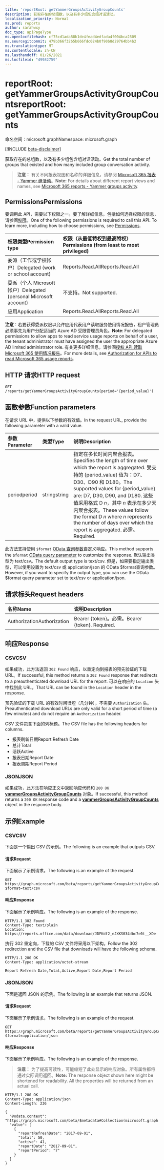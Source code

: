 ```yaml
---
title: 'reportRoot: getYammerGroupsActivityGroupCounts'
description: 获取存在的总组数，以及有多少组包含组对话活动。
localization_priority: Normal
ms.prod: reports
author: sarahwxy
doc_type: apiPageType
ms.openlocfilehash: cf75cd1ada88b1de4fead4edfada4f004bca2809
ms.sourcegitcommit: 479b366f3265b666fdc024b0f90b8d29764bb4b2
ms.translationtype: MT
ms.contentlocale: zh-CN
ms.lasthandoff: 01/26/2021
ms.locfileid: "49982759"
---
```

# <a name="reportroot-getyammergroupsactivitygroupcounts"></a><span data-ttu-id="c6e43-103">reportRoot: getYammerGroupsActivityGroupCounts</span><span class="sxs-lookup"><span data-stu-id="c6e43-103">reportRoot: getYammerGroupsActivityGroupCounts</span></span>

<span data-ttu-id="c6e43-104">命名空间：microsoft.graph</span><span class="sxs-lookup"><span data-stu-id="c6e43-104">Namespace: microsoft.graph</span></span>

[!INCLUDE [beta-disclaimer](../../includes/beta-disclaimer.md)]

<span data-ttu-id="c6e43-105">获取存在的总组数，以及有多少组包含组对话活动。</span><span class="sxs-lookup"><span data-stu-id="c6e43-105">Get the total number of groups that existed and how many included group conversation activity.</span></span>

> <span data-ttu-id="c6e43-106">**注意：** 有关不同报表视图和名称的详细信息，请参阅 [Microsoft 365 报表 - Yammer 组活动](https://support.office.com/client/Yammer-groups-activity-report-94dd92ec-ea73-43c6-b51f-2a11fd78aa31)。</span><span class="sxs-lookup"><span data-stu-id="c6e43-106">**Note:** For details about different report views and names, see [Microsoft 365 reports - Yammer groups activity](https://support.office.com/client/Yammer-groups-activity-report-94dd92ec-ea73-43c6-b51f-2a11fd78aa31).</span></span>

## <a name="permissions"></a><span data-ttu-id="c6e43-107">Permissions</span><span class="sxs-lookup"><span data-stu-id="c6e43-107">Permissions</span></span>

<span data-ttu-id="c6e43-p101">要调用此 API，需要以下权限之一。要了解详细信息，包括如何选择权限的信息，请参阅[权限](/graph/permissions-reference)。</span><span class="sxs-lookup"><span data-stu-id="c6e43-p101">One of the following permissions is required to call this API. To learn more, including how to choose permissions, see [Permissions](/graph/permissions-reference).</span></span>

| <span data-ttu-id="c6e43-110">权限类型</span><span class="sxs-lookup"><span data-stu-id="c6e43-110">Permission type</span></span>                        | <span data-ttu-id="c6e43-111">权限（从最低特权到最高特权）</span><span class="sxs-lookup"><span data-stu-id="c6e43-111">Permissions (from least to most privileged)</span></span> |
| :------------------------------------- | :--------------------------------------- |
| <span data-ttu-id="c6e43-112">委派（工作或学校帐户）</span><span class="sxs-lookup"><span data-stu-id="c6e43-112">Delegated (work or school account)</span></span>     | <span data-ttu-id="c6e43-113">Reports.Read.All</span><span class="sxs-lookup"><span data-stu-id="c6e43-113">Reports.Read.All</span></span>                         |
| <span data-ttu-id="c6e43-114">委派（个人 Microsoft 帐户）</span><span class="sxs-lookup"><span data-stu-id="c6e43-114">Delegated (personal Microsoft account)</span></span> | <span data-ttu-id="c6e43-115">不支持。</span><span class="sxs-lookup"><span data-stu-id="c6e43-115">Not supported.</span></span>                           |
| <span data-ttu-id="c6e43-116">应用</span><span class="sxs-lookup"><span data-stu-id="c6e43-116">Application</span></span>                            | <span data-ttu-id="c6e43-117">Reports.Read.All</span><span class="sxs-lookup"><span data-stu-id="c6e43-117">Reports.Read.All</span></span>                         |

<span data-ttu-id="c6e43-118">**注意**：若要获得委派权限以允许应用代表用户读取服务使用情况报告，租户管理员必须事先为用户分配适当的 Azure AD 受限管理员角色。</span><span class="sxs-lookup"><span data-stu-id="c6e43-118">**Note**: For delegated permissions to allow apps to read service usage reports on behalf of a user, the tenant administrator must have assigned the user the appropriate Azure AD limited administrator role.</span></span> <span data-ttu-id="c6e43-119">有关更多详细信息，请参阅[授权 API 读取 Microsoft 365 使用情况报告](/graph/reportroot-authorization)。</span><span class="sxs-lookup"><span data-stu-id="c6e43-119">For more details, see [Authorization for APIs to read Microsoft 365 usage reports](/graph/reportroot-authorization).</span></span>

## <a name="http-request"></a><span data-ttu-id="c6e43-120">HTTP 请求</span><span class="sxs-lookup"><span data-stu-id="c6e43-120">HTTP request</span></span>

<!-- { "blockType": "ignored" } --> 

```http
GET /reports/getYammerGroupsActivityGroupCounts(period='{period_value}')
```

## <a name="function-parameters"></a><span data-ttu-id="c6e43-121">函数参数</span><span class="sxs-lookup"><span data-stu-id="c6e43-121">Function parameters</span></span>

<span data-ttu-id="c6e43-122">在请求 URL 中，提供以下参数的有效值。</span><span class="sxs-lookup"><span data-stu-id="c6e43-122">In the request URL, provide the following parameter with a valid value.</span></span>

| <span data-ttu-id="c6e43-123">参数</span><span class="sxs-lookup"><span data-stu-id="c6e43-123">Parameter</span></span> | <span data-ttu-id="c6e43-124">类型</span><span class="sxs-lookup"><span data-stu-id="c6e43-124">Type</span></span>   | <span data-ttu-id="c6e43-125">说明</span><span class="sxs-lookup"><span data-stu-id="c6e43-125">Description</span></span>                              |
| :-------- | :----- | :--------------------------------------- |
| <span data-ttu-id="c6e43-126">period</span><span class="sxs-lookup"><span data-stu-id="c6e43-126">period</span></span>    | <span data-ttu-id="c6e43-127">string</span><span class="sxs-lookup"><span data-stu-id="c6e43-127">string</span></span> | <span data-ttu-id="c6e43-128">指定在多长时间内聚合报表。</span><span class="sxs-lookup"><span data-stu-id="c6e43-128">Specifies the length of time over which the report is aggregated.</span></span> <span data-ttu-id="c6e43-129">受支持的 {period_value} 值为：D7、D30、D90 和 D180。</span><span class="sxs-lookup"><span data-stu-id="c6e43-129">The supported values for {period_value} are: D7, D30, D90, and D180.</span></span> <span data-ttu-id="c6e43-130">这些值采用格式 D *n*，其中 *n* 表示在多少天内聚合报表。</span><span class="sxs-lookup"><span data-stu-id="c6e43-130">These values follow the format D *n* where *n* represents the number of days over which the report is aggregated.</span></span> <span data-ttu-id="c6e43-131">必需。</span><span class="sxs-lookup"><span data-stu-id="c6e43-131">Required.</span></span> |

<span data-ttu-id="c6e43-132">此方法支持使用 `$format` [OData 查询参数](/graph/query-parameters)自定义响应。</span><span class="sxs-lookup"><span data-stu-id="c6e43-132">This method supports the `$format` [OData query parameter](/graph/query-parameters) to customize the response.</span></span> <span data-ttu-id="c6e43-133">默认输出类型为 text/csv。</span><span class="sxs-lookup"><span data-stu-id="c6e43-133">The default output type is text/csv.</span></span> <span data-ttu-id="c6e43-134">但是，如果要指定输出类型，可以使用设置为 text/csv 或 application/json 的 OData $format查询参数。</span><span class="sxs-lookup"><span data-stu-id="c6e43-134">However, if you want to specify the output type, you can use the OData $format query parameter set to text/csv or application/json.</span></span>

## <a name="request-headers"></a><span data-ttu-id="c6e43-135">请求标头</span><span class="sxs-lookup"><span data-stu-id="c6e43-135">Request headers</span></span>

| <span data-ttu-id="c6e43-136">名称</span><span class="sxs-lookup"><span data-stu-id="c6e43-136">Name</span></span>          | <span data-ttu-id="c6e43-137">说明</span><span class="sxs-lookup"><span data-stu-id="c6e43-137">Description</span></span>               |
| :------------ | :------------------------ |
| <span data-ttu-id="c6e43-138">Authorization</span><span class="sxs-lookup"><span data-stu-id="c6e43-138">Authorization</span></span> | <span data-ttu-id="c6e43-p105">Bearer {token}。必需。</span><span class="sxs-lookup"><span data-stu-id="c6e43-p105">Bearer {token}. Required.</span></span> |

## <a name="response"></a><span data-ttu-id="c6e43-141">响应</span><span class="sxs-lookup"><span data-stu-id="c6e43-141">Response</span></span>

### <a name="csv"></a><span data-ttu-id="c6e43-142">CSV</span><span class="sxs-lookup"><span data-stu-id="c6e43-142">CSV</span></span>

<span data-ttu-id="c6e43-143">如果成功，此方法返回 `302 Found` 响应，以重定向到报表的预先验证的下载 URL。</span><span class="sxs-lookup"><span data-stu-id="c6e43-143">If successful, this method returns a `302 Found` response that redirects to a preauthenticated download URL for the report.</span></span> <span data-ttu-id="c6e43-144">可以在响应的 `Location` 头中找到此 URL。</span><span class="sxs-lookup"><span data-stu-id="c6e43-144">That URL can be found in the `Location` header in the response.</span></span>

<span data-ttu-id="c6e43-145">预先验证的下载 URL 的有效时间很短（几分钟），不需要 `Authorization` 头。</span><span class="sxs-lookup"><span data-stu-id="c6e43-145">Preauthenticated download URLs are only valid for a short period of time (a few minutes) and do not require an `Authorization` header.</span></span>

<span data-ttu-id="c6e43-146">CSV 文件包含下面的列标题。</span><span class="sxs-lookup"><span data-stu-id="c6e43-146">The CSV file has the following headers for columns.</span></span>

- <span data-ttu-id="c6e43-147">报表刷新日期</span><span class="sxs-lookup"><span data-stu-id="c6e43-147">Report Refresh Date</span></span>
- <span data-ttu-id="c6e43-148">总计</span><span class="sxs-lookup"><span data-stu-id="c6e43-148">Total</span></span>
- <span data-ttu-id="c6e43-149">活跃</span><span class="sxs-lookup"><span data-stu-id="c6e43-149">Active</span></span>
- <span data-ttu-id="c6e43-150">报表日期</span><span class="sxs-lookup"><span data-stu-id="c6e43-150">Report Date</span></span>
- <span data-ttu-id="c6e43-151">报表周期</span><span class="sxs-lookup"><span data-stu-id="c6e43-151">Report Period</span></span>

### <a name="json"></a><span data-ttu-id="c6e43-152">JSON</span><span class="sxs-lookup"><span data-stu-id="c6e43-152">JSON</span></span>

<span data-ttu-id="c6e43-153">如果成功，此方法在响应正文中返回响应代码和 `200 OK` **[yammerGroupsActivityGroupCounts](../resources/yammergroupsactivitygroupcounts.md)** 对象。</span><span class="sxs-lookup"><span data-stu-id="c6e43-153">If successful, this method returns a `200 OK` response code and a **[yammerGroupsActivityGroupCounts](../resources/yammergroupsactivitygroupcounts.md)** object in the response body.</span></span>

## <a name="example"></a><span data-ttu-id="c6e43-154">示例</span><span class="sxs-lookup"><span data-stu-id="c6e43-154">Example</span></span>

### <a name="csv"></a><span data-ttu-id="c6e43-155">CSV</span><span class="sxs-lookup"><span data-stu-id="c6e43-155">CSV</span></span>

<span data-ttu-id="c6e43-156">下面是一个输出 CSV 的示例。</span><span class="sxs-lookup"><span data-stu-id="c6e43-156">The following is an example that outputs CSV.</span></span>

#### <a name="request"></a><span data-ttu-id="c6e43-157">请求</span><span class="sxs-lookup"><span data-stu-id="c6e43-157">Request</span></span>

<span data-ttu-id="c6e43-158">下面展示了示例请求。</span><span class="sxs-lookup"><span data-stu-id="c6e43-158">The following is an example of the request.</span></span>


<!-- {
  "blockType": "ignored",
  "name": "reportroot_getyammergroupsactivitygroupcounts_csv"
}-->

```msgraph-interactive
GET https://graph.microsoft.com/beta/reports/getYammerGroupsActivityGroupCounts(period='D7')?$format=text/csv
```


#### <a name="response"></a><span data-ttu-id="c6e43-159">响应</span><span class="sxs-lookup"><span data-stu-id="c6e43-159">Response</span></span>

<span data-ttu-id="c6e43-160">下面展示了示例响应。</span><span class="sxs-lookup"><span data-stu-id="c6e43-160">The following is an example of the response.</span></span>

<!-- { "blockType": "ignored" } --> 

```http
HTTP/1.1 302 Found
Content-Type: text/plain
Location: https://reports.office.com/data/download/JDFKdf2_eJXKS034dbc7e0t__XDe
```

<span data-ttu-id="c6e43-161">执行 302 重定向，下载的 CSV 文件将采用以下架构。</span><span class="sxs-lookup"><span data-stu-id="c6e43-161">Follow the 302 redirection and the CSV file that downloads will have the following schema.</span></span>

<!-- {
  "blockType": "response",
  "truncated": true,
  "@odata.type": "stream"
} -->

```http
HTTP/1.1 200 OK
Content-Type: application/octet-stream

Report Refresh Date,Total,Active,Report Date,Report Period
```

### <a name="json"></a><span data-ttu-id="c6e43-162">JSON</span><span class="sxs-lookup"><span data-stu-id="c6e43-162">JSON</span></span>

<span data-ttu-id="c6e43-163">下面是返回 JSON 的示例。</span><span class="sxs-lookup"><span data-stu-id="c6e43-163">The following is an example that returns JSON.</span></span>

#### <a name="request"></a><span data-ttu-id="c6e43-164">请求</span><span class="sxs-lookup"><span data-stu-id="c6e43-164">Request</span></span>

<span data-ttu-id="c6e43-165">下面展示了示例请求。</span><span class="sxs-lookup"><span data-stu-id="c6e43-165">The following is an example of the request.</span></span>


<!-- {
  "blockType": "ignored",
  "name": "reportroot_getyammergroupsactivitygroupcounts_json"
}-->

```msgraph-interactive
GET https://graph.microsoft.com/beta/reports/getYammerGroupsActivityGroupCounts(period='D7')?$format=application/json
```


#### <a name="response"></a><span data-ttu-id="c6e43-166">响应</span><span class="sxs-lookup"><span data-stu-id="c6e43-166">Response</span></span>

<span data-ttu-id="c6e43-167">下面展示了示例响应。</span><span class="sxs-lookup"><span data-stu-id="c6e43-167">The following is an example of the response.</span></span>

> <span data-ttu-id="c6e43-p107">**注意：** 为了提高可读性，可能缩短了此处显示的响应对象。所有属性都将通过实际调用返回。</span><span class="sxs-lookup"><span data-stu-id="c6e43-p107">**Note:** The response object shown here might be shortened for readability. All the properties will be returned from an actual call.</span></span>

<!-- {
  "blockType": "response",
  "truncated": true,
  "@odata.type": "microsoft.graph.yammerGroupsActivityGroupCounts",
  "isCollection": true
} -->

```http
HTTP/1.1 200 OK
Content-Type: application/json
Content-Length: 236

{
  "@odata.context": "https://graph.microsoft.com/beta/$metadata#Collection(microsoft.graph.yammerGroupsActivityGroupCounts)", 
  "value": [
    {
      "reportRefreshDate": "2017-09-01",
      "total": 50, 
      "active": 41, 
      "reportDate": "2017-09-01", 
      "reportPeriod": "7"
    }
  ]
}
```
<!-- uuid: 8fcb5dbc-d5aa-4681-8e31-b001d5168d79 
2015-10-25 14:57:30 UTC -->
<!-- {
  "type": "#page.annotation",
  "description": "Example",
  "keywords": "",
  "section": "documentation",
  "tocPath": "",
  "suppressions": [
  ]
}-->


